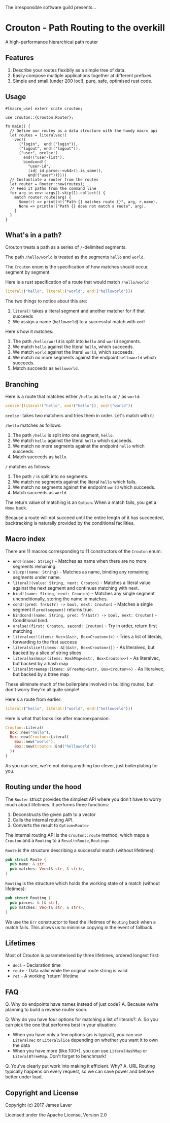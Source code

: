 The irresponsible software guild presents...

# Crouton - Path Routing to the overkill

A high-performance hierarchical path router

## Features

1. Describe your routes flexibily as a simple tree of data.
2. Easily compose multiple applications together at different prefixes.
3. Simple and small (under 200 loc!), pure, safe, optimised rust code.

## Usage

```
#[macro_use] extern crate crouton;

use crouton::{Crouton,Router};

fn main() {
  // Define our routes as a data structure with the handy macro api
  let routes = literalvec!(
    vec!(
      ("login",  end!("login")),
      ("logout", end!("logout")),
      ("user", orelse!(
        end!("user-list"),
        bindcond!(
          "user-id",
          |id| id.parse::<u64>().is_some(),
          end!("user"))))))
  // Instantiate a router from the routes
  let router = Router::new(routes);
  // Feed it paths from the command line
  for arg in env::args().skip(1).collect() {
    match router.route(arg) {
      Some(r) => println!("Path {} matches route {}", arg, r.name),
      None => println!("Path {} does not match a route", arg),
    }
  }
}
```

## What's in a path?

Crouton treats a path as a series of `/`-delimited segments.

The path `/hello/world` is treated as the segments `hello` and `world`.

The `Crouton` enum is the specification of how matches should occur, segment by segment.

Here is a rust specification of a route that would match `/hello/world`

```rust
literal!("hello", literal!("world", end!("helloworld")))
```

The two things to notice about this are:

1. `literal!` takes a literal segment and another matcher for if that succeeds
2. We assign a name (`helloworld`) to a successful match with `end!`

Here's how it matches:

1. The path `/hello/world` is split into `hello` and `world` segments.
2. We match `hello` against the literal `hello`, which succeeds.
3. We match `world` against the literal `world`, which succeeds.
4. We match no more segments against the endpoint `helloworld` which succeeds.
5. Match succeeds as `helloworld`.

## Branching

Here is a route that matches either `/hello` as `hello` or `/` as `world`:

```rust
orelse!(literal!("hello", end!("hello")), end!("world"))
```

`orelse!` takes two matchers and tries them in order. Let's match with it:

`/hello` matches as follows:

1. The path `/hello` is split into one segment, `hello`.
2. We match `hello` against the literal `hello` which succeeds.
3. We match no more segments against the endpoint `hello` which succeeds.
4. Match succeeds as `hello`.

`/` matches as follows:

1. The path `/` is split into no segments.
2. We match no segments against the literal `hello` which fails.
3. We match no segments against the endpoint `world` which succeeds.
4. Match succeeds as `world`.

The return value of matching is an `Option`. When a match fails, you get a `None` back.

Because a route will not succeed until the entire length of it has succeeded, backtracking
is naturally provided by the conditional facilities.

## Macro index

There are 11 macros corresponding to 11 constructors of the `Crouton` enum:

* `end!(name: String)`   - Matches as name when there are no more segments remaining.
* `slurp!(name: String)` - Matches as name, binding any remaining segments under name.
* `literal!(value: String, next: Crouton)` - Matches a literal value against the next segment and continues matching with next.
* `bind!(name: String, next: Crouton)` - Matches any single segment unconditionally, storing the name in matches.
* `cond!(pred: fn(&str) -> bool, next: Crouton)` - Matches a single segment if `pred(segment)` returns true.
* `bindcond!(name: String, pred: fn(&str) -> bool, next: Crouton)` - Conditional bind.
* `orelse!(first: Crouton, second: Crouton)` - Try in order, return first matching
* `literalvec!(items: Vec<(&str, Box<Crouton>)>)` - Tries a list of literals, forwarding to the first success
* `literalslice!(items: &[(&str, Box<Crouton>)])` - As literalvec, but backed by a slice of string slices
* `literalhashmap!(items: HashMap<&str, Box<Crouton>>)` - As literalvec, but backed by a hash map
* `literalbtreemap!(items: BTreeMap<&str, Box<Crouton>>)` - As literalvec, but backed by a btree map

These eliminate much of the boilerplate involved in building routes, but don't worry they're all quite simple!

Here's a route from earlier:

```rust
literal!("hello", literal!("world", end!("helloworld")))
```

Here is what that looks like after macroexpansion:


```rust
Crouton::Literal(
  Box::new("hello"),
  Box::new(Crouton::Literal(
    Box::new("world"),
    Box::new(Crouton::End("helloworld"))
  ))
)
```

As you can see, we're not doing anything too clever, just boilerplating for you.

## Routing under the hood

The `Router` struct provides the simplest API where you don't have to worry much about lifetimes.
It performs three functions:

1. Deconstructs the given path to a vector
2. Calls the internal routing API.
3. Converts the result to `Option<Route>`

The internal routing API is the `Crouton::route` method, which maps a `Crouton` and a `Routing`
to a `Result<Route,Routing>`.

`Route` is the structure describing a successful match (without lifetimes):

```rust
pub struct Route {
  pub name: & str,
  pub matches: Vec<(& str, & str)>,
}
```

`Routing` is the structure which holds the working state of a match (without lifetimes):

```rust
pub struct Routing {
  pub pieces: & [& str],
  pub matches: Vec<(& str, & str)>,
}
```

We use the `Err` constructor to feed the lifetimes of `Routing` back when a match fails.
This allows us to minimise copying in the event of fallback.

## Lifetimes

Most of Crouton is parameterised by three lifetimes, ordered longest first:

* `decl`  - Declaration time
* `route` - Data valid while the original route string is valid
* `ret`   - A working 'return' lifetime

## FAQ

Q. Why do endpoints have names instead of just code?
A. Because we're planning to build a reverse router soon.

Q. Why do you have four options for matching a list of literals?:
A. So you can pick the one that performs best in your situation:

- When you have only a few options (as is typical), you can use `LiteralVec` or `LiteralSlice` depending on whether you want it to own the data
- When you have more (like 100+), you can use `LiteralHashMap` or `LiteralBTreeMap`. Don't forget to benchmark!

Q. You've clearly put work into making it efficient. Why?
A. URL Routing typically happens on every request, so we can save power and behave better under load.

## Copyright and License

Copyright (c) 2017 James Laver

Licensed under the Apache License, Version 2.0

